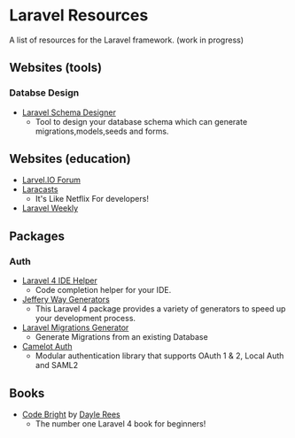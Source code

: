 # Laravel Resources

A list of resources for the Laravel framework. (work in progress)

## Websites (tools)

### Databse Design

* [Laravel Schema Designer](http://laravelsd.com)
  - Tool to design your database schema which can generate migrations,models,seeds and forms.

## Websites (education)

* [Larvel.IO Forum](http://laravel.io/forum)
* [Laracasts](http://www.laracasts.com)
  - It's Like Netflix For developers!
* [Laravel Weekly](http://laravelweekly.com)

## Packages

### Auth

* [Laravel 4 IDE Helper](https://github.com/barryvdh/laravel-ide-helper)
  - Code completion helper for your IDE.
* [Jeffery Way Generators](https://github.com/JeffreyWay/Laravel-4-Generators)
  - This Laravel 4 package provides a variety of generators to speed up your development process.
* [Laravel Migrations Generator](https://github.com/barryvdh/laravel-migration-generator)
  - Generate Migrations from an existing Database
* [Camelot Auth](https://github.com/taftse/camelot-auth)
  - Modular authentication library that supports OAuth 1 & 2, Local Auth and SAML2

## Books

* [Code Bright](https://leanpub.com/codebright) by [Dayle Rees](https://github.com/daylerees)
  - The number one Laravel 4 book for beginners!
